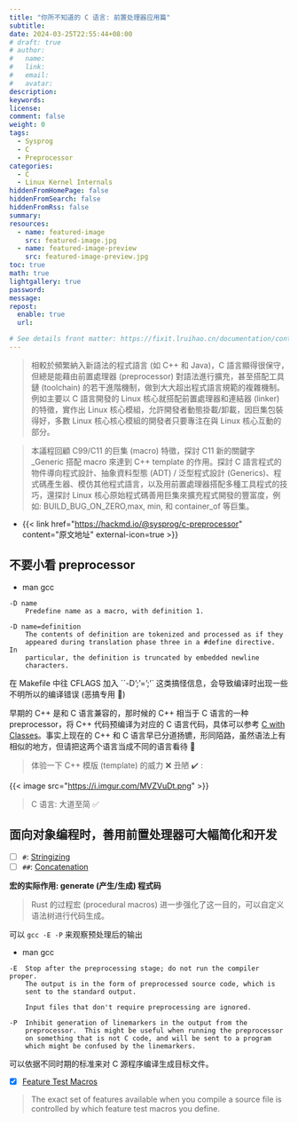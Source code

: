 ```yaml
---
title: "你所不知道的 C 语言: 前置处理器应用篇"
subtitle:
date: 2024-03-25T22:55:44+08:00
# draft: true
# author:
#   name:
#   link:
#   email:
#   avatar:
description:
keywords:
license:
comment: false
weight: 0
tags:
  - Sysprog
  - C
  - Preprocessor
categories:
  - C
  - Linux Kernel Internals
hiddenFromHomePage: false
hiddenFromSearch: false
hiddenFromRss: false
summary:
resources:
  - name: featured-image
    src: featured-image.jpg
  - name: featured-image-preview
    src: featured-image-preview.jpg
toc: true
math: true
lightgallery: true
password:
message:
repost:
  enable: true
  url:

# See details front matter: https://fixit.lruihao.cn/documentation/content-management/introduction/#front-matter
---
```


> 相較於頻繁納入新語法的程式語言 (如 C++ 和 Java)，C 語言顯得很保守，但總是能藉由前置處理器 (preprocessor) 對語法進行擴充，甚至搭配工具鏈 (toolchain) 的若干進階機制，做到大大超出程式語言規範的複雜機制。例如主要以 C 語言開發的 Linux 核心就搭配前置處理器和連結器 (linker) 的特徵，實作出 Linux 核心模組，允許開發者動態掛載/卸載，因巨集包裝得好，多數 Linux 核心核心模組的開發者只要專注在與 Linux 核心互動的部分。

> 本議程回顧 C99/C11 的巨集 (macro) 特徵，探討 C11 新的關鍵字 _Generic 搭配 macro 來達到 C++ template 的作用。探討 C 語言程式的物件導向程式設計、抽象資料型態 (ADT) / 泛型程式設計 (Generics)、程式碼產生器、模仿其他程式語言，以及用前置處理器搭配多種工具程式的技巧，還探討 Linux 核心原始程式碼善用巨集來擴充程式開發的豐富度，例如: BUILD_BUG_ON_ZERO,max, min, 和 container_of 等巨集。

<!--more-->

- {{< link href="https://hackmd.io/@sysprog/c-preprocessor" content="原文地址" external-icon=true >}}

## 不要小看 preprocessor

- man gcc

```
-D name
    Predefine name as a macro, with definition 1.

-D name=definition
    The contents of definition are tokenized and processed as if they
    appeared during translation phase three in a #define directive.  In
    particular, the definition is truncated by embedded newline
    characters.
```

在 Makefile 中往 CFLAGS 加入 ``-D’;’=’;’` 这类搞怪信息，会导致编译时出现一些不明所以的编译错误 (恶搞专用 :rofl:)

早期的 C++ 是和 C 语言兼容的，那时候的 C++ 相当于 C 语言的一种 preprocessor，将 C++ 代码预编译为对应的 C 语言代码，具体可以参考 [C with Classes](http://janvitek.org/events/NEU/4500/s20/cwc.html)。事实上现在的 C++ 和 C 语言早已分道扬镳，形同陌路，虽然语法上有相似的地方，但请把这两个语言当成不同的语言看待 :rofl:

> 体验一下 C++ 模版 (template) 的威力 :x: 丑陋 :heavy_check_mark: :

{{< image src="https://i.imgur.com/MVZVuDt.png" >}}

> C 语言: 大道至简 :white_check_mark:

## 面向对象编程时，善用前置处理器可大幅简化和开发

- [ ] `#`: [Stringizing](https://gcc.gnu.org/onlinedocs/cpp/Stringizing.html)
- [ ] `##`: [Concatenation](https://gcc.gnu.org/onlinedocs/cpp/Concatenation.html)

**宏的实际作用: generate (产生/生成) 程式码**

> Rust 的过程宏 (procedural macros) 进一步强化了这一目的，可以自定义语法树进行代码生成。

可以 `gcc -E -P` 来观察预处理后的输出
- man gcc
```
-E  Stop after the preprocessing stage; do not run the compiler proper.
    The output is in the form of preprocessed source code, which is
    sent to the standard output.

    Input files that don't require preprocessing are ignored.

-P  Inhibit generation of linemarkers in the output from the
    preprocessor.  This might be useful when running the preprocessor
    on something that is not C code, and will be sent to a program
    which might be confused by the linemarkers.
```

可以依据不同时期的标准来对 C 源程序编译生成目标文件。
- [x] [Feature Test Macros](https://www.gnu.org/software/libc/manual/html_node/Feature-Test-Macros.html)
> The exact set of features available when you compile a source file is controlled by which feature test macros you define.
